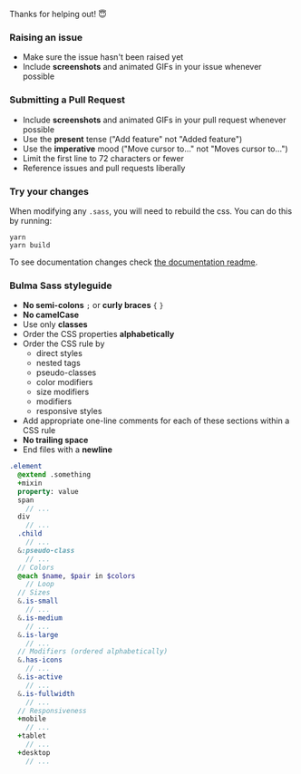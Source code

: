 Thanks for helping out! 😇

### Raising an issue

* Make sure the issue hasn't been raised yet
* Include **screenshots** and animated GIFs in your issue whenever possible

### Submitting a Pull Request

* Include **screenshots** and animated GIFs in your pull request whenever possible
* Use the **present** tense ("Add feature" not "Added feature")
* Use the **imperative** mood ("Move cursor to..." not "Moves cursor to...")
* Limit the first line to 72 characters or fewer
* Reference issues and pull requests liberally

### Try your changes

When modifying any `.sass`, you will need to rebuild the css. You can do this by running:

```
yarn
yarn build
```

To see documentation changes check [the documentation readme](../docs/README.md).

### Bulma Sass styleguide

* **No semi-colons** `;` or **curly braces** `{` `}`
* **No camelCase**
* Use only **classes**
* Order the CSS properties **alphabetically**
* Order the CSS rule by
  * direct styles
  * nested tags
  * pseudo-classes
  * color modifiers
  * size modifiers
  * modifiers
  * responsive styles
* Add appropriate one-line comments for each of these sections within a CSS rule
* **No trailing space**
* End files with a **newline**

```sass
.element
  @extend .something
  +mixin
  property: value
  span
    // ...
  div
    // ...
  .child
    // ...
  &:pseudo-class
    // ...
  // Colors
  @each $name, $pair in $colors
    // Loop
  // Sizes
  &.is-small
    // ...
  &.is-medium
    // ...
  &.is-large
    // ...
  // Modifiers (ordered alphabetically)
  &.has-icons
    // ...
  &.is-active
    // ...
  &.is-fullwidth
    // ...
  // Responsiveness
  +mobile
    // ...
  +tablet
    // ...
  +desktop
    // ...
```
